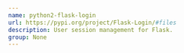 ```yaml
---
name: python2-flask-login
url: https://pypi.org/project/Flask-Login/#files
description: User session management for Flask.
group: None
---
```

